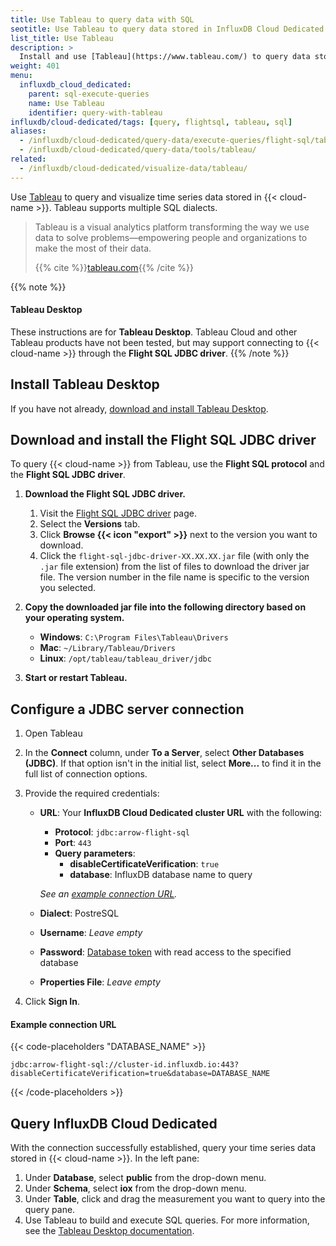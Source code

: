 ```yaml
---
title: Use Tableau to query data with SQL
seotitle: Use Tableau to query data stored in InfluxDB Cloud Dedicated
list_title: Use Tableau
description: >
  Install and use [Tableau](https://www.tableau.com/) to query data stored in InfluxDB.
weight: 401
menu:
  influxdb_cloud_dedicated:
    parent: sql-execute-queries
    name: Use Tableau
    identifier: query-with-tableau
influxdb/cloud-dedicated/tags: [query, flightsql, tableau, sql]
aliases:
  - /influxdb/cloud-dedicated/query-data/execute-queries/flight-sql/tableau/
  - /influxdb/cloud-dedicated/query-data/tools/tableau/
related:
  - /influxdb/cloud-dedicated/visualize-data/tableau/
---
```


Use [Tableau](https://www.tableau.com/) to query and visualize time series data
stored in {{< cloud-name >}}. Tableau supports multiple SQL dialects.

> Tableau is a visual analytics platform transforming the way we use data to
> solve problems—empowering people and organizations to make the most of their data.
>
> {{% cite %}}[tableau.com](https://www.tableau.com/why-tableau/what-is-tableau){{% /cite %}}

{{% note %}}
#### Tableau Desktop

These instructions are for **Tableau Desktop**.
Tableau Cloud and other Tableau products have not been tested, but may support
connecting to {{< cloud-name >}} through the **Flight SQL JDBC driver**.
{{% /note %}}

## Install Tableau Desktop

If you have not already, [download and install Tableau Desktop](https://www.tableau.com/products/desktop/download).

## Download and install the Flight SQL JDBC driver

To query {{< cloud-name >}} from Tableau, use the **Flight SQL protocol** and the
**Flight SQL JDBC driver**.

1.  **Download the Flight SQL JDBC driver.**
    1.  Visit the [Flight SQL JDBC driver](https://central.sonatype.com/artifact/org.apache.arrow/flight-sql-jdbc-driver/) page.
    2.  Select the **Versions** tab.
    3.  Click **Browse {{< icon "export" >}}** next to the version you want to
        download.
    4.  Click the `flight-sql-jdbc-driver-XX.XX.XX.jar` file
        (with only the `.jar` file extension) from the list of files
        to download the driver jar file.
        The version number in the file name is specific to the version you selected.

2.  **Copy the downloaded jar file into the following directory based on your operating system.**
  
    - **Windows**: `C:\Program Files\Tableau\Drivers`
    - **Mac**: `~/Library/Tableau/Drivers`
    - **Linux**: `/opt/tableau/tableau_driver/jdbc`

3.  **Start or restart Tableau.**

## Configure a JDBC server connection

1.  Open Tableau
2.  In the **Connect** column, under **To a Server**, select **Other Databases (JDBC)**.
    If that option isn't in the initial list, select **More...** to find it in
    the full list of connection options.
3.  Provide the required credentials:

    - **URL**: Your **InfluxDB Cloud Dedicated cluster URL** with the following:

      - **Protocol**: `jdbc:arrow-flight-sql`
      - **Port**: `443`
      - **Query parameters**:
        - **disableCertificateVerification**: `true`
        - **database**: InfluxDB database name to query
    
      _See an [example connection URL](#example-connection-url)._
    
    - **Dialect**: PostreSQL
    - **Username**: _Leave empty_
    - **Password**: [Database token](/influxdb/cloud-dedicated/admin/tokens/)
      with read access to the specified database
    - **Properties File**: _Leave empty_

4.  Click **Sign In**.

#### Example connection URL

{{< code-placeholders "DATABASE_NAME" >}}
```
jdbc:arrow-flight-sql://cluster-id.influxdb.io:443?disableCertificateVerification=true&database=DATABASE_NAME
```
{{< /code-placeholders >}}

## Query InfluxDB Cloud Dedicated

With the connection successfully established, query your time series data stored
in {{< cloud-name >}}. In the left pane:

1.  Under **Database**, select **public** from the drop-down menu.
2.  Under **Schema**, select **iox** from the drop-down menu.
3.  Under **Table**, click and drag the measurement you want to query into the query pane.
4.  Use Tableau to build and execute SQL queries.
    For more information, see the
    [Tableau Desktop documentation](https://help.tableau.com/current/pro/desktop/en-us/default.htm).
